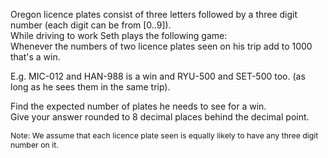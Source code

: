  <p>  Oregon licence plates consist of three letters followed by a three digit number (each digit can be from [0..9]).<br />  While driving to work Seth plays the following game:<br />  Whenever the numbers of two licence plates seen on his trip add to 1000 that's a win.  </p>  <p>  E.g. MIC-012 and HAN-988 is a win and RYU-500 and SET-500 too. (as long as he sees them in the same trip).   <p>  <p>  Find the expected number of plates he needs to see for a win.<br />  Give your answer rounded to 8 decimal places behind the decimal point.  </p>  <p style="font-size:88%">  Note: We assume that each licence plate seen is equally likely to have any three digit number on it.  </p>          